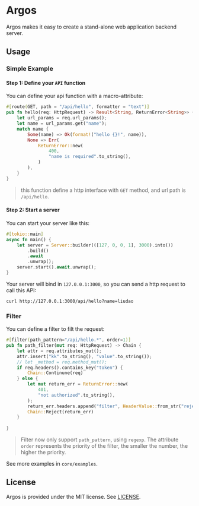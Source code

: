 # Argos

Argos makes it easy to create a stand-alone web application backend server.

## Usage

### Simple Example

#### Step 1: Define your `API` function

You can define your api function with a macro-attribute:

```rust
#[route(GET, path = "/api/hello", formatter = "text")]
pub fn hello(req: HttpRequest) -> Result<String, ReturnError<String>> {
    let url_params = req.url_params();
    let name = url_params.get("name");
    match name {
        Some(name) => Ok(format!("hello {}!", name)),
        None => Err(
            ReturnError::new(
                400,
                "name is required".to_string(),
            )
        ),
    }
}
```
> this function define a http interface with `GET` method, and url path is `/api/hello`.

#### Step 2: Start a server

You can start your server like this:
```rust
#[tokio::main]
async fn main() {
    let server = Server::builder(([127, 0, 0, 1], 3000).into())
        .build()
        .await
        .unwrap();
    server.start().await.unwrap();
}
```

Your server will bind in `127.0.0.1:3000`, so you can send a http request to call this API:

```shell
curl http://127.0.0.1:3000/api/hello?name=liudao
```

### Filter

You can define a filter to filt the request:

```rust
#[filter(path_pattern="/api/hello.*", order=1)]
pub fn path_filter(mut req: HttpRequest) -> Chain {
    let attr = req.attributes_mut();
    attr.insert("kk".to_string(), "value".to_string());
    // let _method = req.method_mut();
    if req.headers().contains_key("token") {
        Chain::Continune(req)
    } else {
        let mut return_err = ReturnError::new(
            401, 
            "not authorized".to_string(),
        );
        return_err.headers.append("filter", HeaderValue::from_str("rejected").unwrap());
        Chain::Reject(return_err)
    }
    
}
```

> Filter now only support `path_pattern`, using `regexp`. The attribute `order` represents the priority of the filter, the smaller the number, the higher the priority.

See more examples in `core/examples`.

## License

Argos is provided under the MIT license. See [LICENSE](https://github.com/jimmyseraph/argos/blob/main/LICENSE).